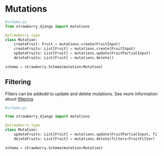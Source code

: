 # Mutations

```python
#schema.py
from strawberry_django import mutations

@strawberry.type
class Mutation:
    createFruit: Fruit = mutations.create(FruitInput)
    createFruits: List[Fruit] = mutations.create(FruitInput)
    updateFruits: List[Fruit] = mutations.update(FruitPartialInput)
    deleteFruits: List[Fruit] = mutations.delete()
    
schema = strawberry.Schema(mutation=Mutation)
```

## Filtering

Filters can be addedd to update and delete mutations. See more information about [filtering](filters.md).

```python
#schema.py

from strawberry_django import mutations

@strawberry.type
class Mutation:
    updateFruits: List[Fruit] = mutations.update(FruitPartialInput, filters=FruitFilter)
    deleteFruits: List[Fruit] = mutations.delete(filters=FruitFilter)
    
schema = strawberry.Schema(mutation=Mutation)
```
